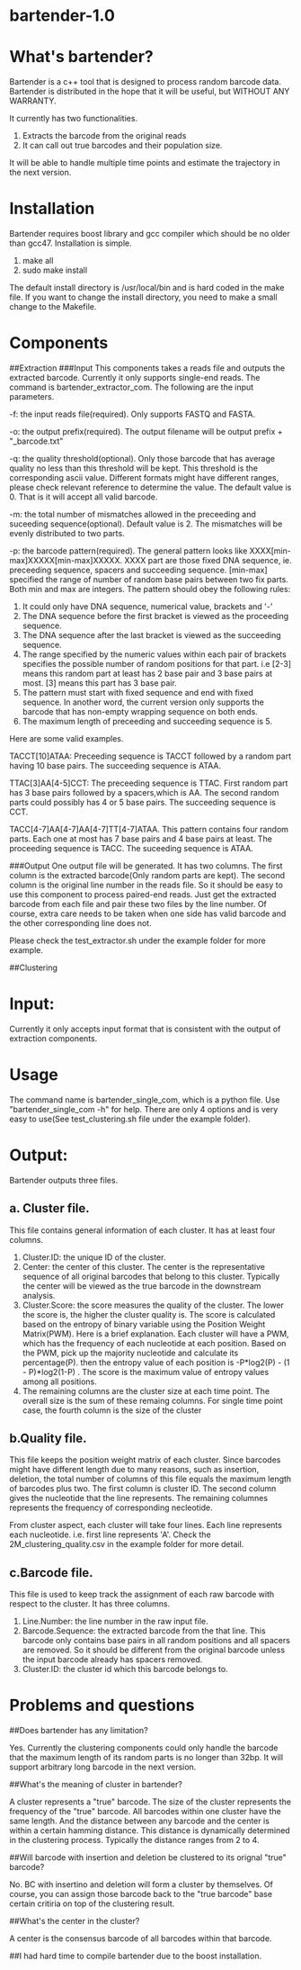 # bartender-1.0

# What's bartender?

Bartender is a c++ tool that is designed to process random barcode data. Bartender is distributed in the hope that it will be useful, but WITHOUT ANY WARRANTY.

It currently has two functionalities. 

1. Extracts the barcode from the original reads
2. It can call out true barcodes and their population size.


It will be able to handle multiple time points and estimate the trajectory in the next version.

# Installation
 Bartender requires boost library and gcc compiler which should be no older than gcc47. Installation is simple.
 1. make all
 2. sudo make install

The default install directory is /usr/local/bin and is hard coded in the make file. If you want to change the install directory, you need to make a small change to the Makefile.

# Components
##Extraction
###Input
This components takes a reads file and outputs the extracted barcode. Currently it only supports single-end reads. The command is bartender_extractor_com. The following are the input parameters.

-f: the input reads file(required). Only supports FASTQ and FASTA.

-o: the output prefix(required). The output filename will be output prefix + "_barcode.txt"

-q: the quality threshold(optional). Only those barcode that has average quality no less than this threshold will be kept. This threshold is the corresponding ascii value. Different formats might have different ranges, please check relevant reference to determine the value. The default value is 0. That is it will accept all valid barcode.

 
-m: the total number of mismatches allowed in the preceeding and suceeding sequence(optional). Default value is 2. The mismatches will be evenly distributed to two parts.

-p: the barcode pattern(required). The general pattern looks like XXXX[min-max]XXXXX[min-max]XXXXX. XXXX part are those fixed DNA sequence, ie. preceeding sequence, spacers and succeeding sequence. [min-max] specified the range of number of random base pairs between two fix parts. Both min and max are integers. The pattern should obey the following rules:
 1. It could only have DNA sequence, numerical value, brackets and '-'
 2. The DNA sequence before the first bracket is viewed as the proceeding sequence.
 3. The DNA sequence after the last bracket is viewed as the succeeding sequence.
 5. The range specified by the numeric values within each pair of brackets specifies the possible number of random positions for that part. i.e [2-3] means this random part at least has 2 base pair and 3 base pairs at most. [3] means this part has 3 base pair. 
 6. The pattern must start with fixed sequence and end with fixed sequence. In another word, the current version only supports the barcode that has non-empty wrapping sequence on both ends.
 7. The maximum length of preceeding and succeeding sequence is 5.
 
Here are some valid examples. 

TACCT[10]ATAA: Preceeding sequence is TACCT followed by a random part having 10 base pairs. The succeeding sequence is ATAA.

TTAC[3]AA[4-5]CCT: The preceeding sequence is TTAC. First random part has 3 base pairs followed by a spacers,which is AA. The second random parts could possibly has 4 or 5 base pairs. The succeeding sequence is CCT.

TACC[4-7]AA[4-7]AA[4-7]TT[4-7]ATAA. This pattern contains four random parts. Each one at most has 7 base pairs and 4 base pairs at least. The proceeding sequence is TACC. The suceeding sequence is ATAA.

###Output
One output file will be generated. It has two columns. The first column is the extracted barcode(Only random parts are kept). The second column is the original line number in the reads file. So it should be easy to use this component to process paired-end reads. Just get the extracted barcode from each file and pair these two files by the line number. Of course, extra care needs to be taken when one side has valid barcode and the other corresponding line does not.

Please check the test_extractor.sh under the example folder for more example.

##Clustering

# Input:

 Currently it only accepts input format that is consistent with the output of extraction components.

# Usage

The command name is bartender_single_com, which is a python file. Use "bartender_single_com -h" for help. There are only 4 options and is very easy to use(See test_clustering.sh file under the example folder).

# Output:
Bartender outputs three files. 

## a. Cluster file.
   
This file contains general information of each cluster. It has at least four columns.
  1. Cluster.ID: the unique ID of the cluster.
  2. Center: the center of this cluster. The center is the representative sequence of all original barcodes that belong to this cluster. Typically the center will be viewed as the true barcode in the downstream analysis.
  3. Cluster.Score: the score measures the quality of the cluster. The lower the score is, the higher the cluster quality is. The score is calculated based on the entropy of binary variable using the Position Weight Matrix(PWM). Here is a brief explanation. Each cluster will have a PWM, which has the frequency of each nucleotide at each position. Based on the PWM, pick up the majority nucleotide and calculate its percentage(P). then the entropy value of each position is -P*log2(P) - (1 - P)*log2(1-P) . The score is the maximum value of entropy values among all positions.
  4. The remaining columns are the cluster size at each time point. The overall size is the sum of these remaing columns. For single time point case, the fourth column is the size of the cluster

## b.Quality file.

This file keeps the position weight matrix of each cluster.  Since barcodes might have different length due to many reasons, such as insertion, deletion,  the total number of columns of this file equals the maximum length of barcodes plus two. The first column is cluster ID. The second column gives the nucleotide that the line represents. The remaining columnes represents the frequency of corresponding necleotide.

From cluster aspect, each cluster will take four lines. Each line represents each nucleotide. i.e. first line represents 'A'.  Check the 2M_clustering_quality.csv in the example folder for more detail.

## c.Barcode file.

This file is used to keep track the assignment of each raw barcode with respect to the cluster. It has three columns.
  1. Line.Number: the line number in the raw input file.
  2. Barcode.Sequence: the extracted barcode from the that line. This barcode only contains base pairs in all random positions and all spacers are removed. So it should be different from the original barcode unless the input barcode already has spacers removed.
  3. Cluster.ID: the cluster id which this barcode belongs to.
 
# Problems and questions

##Does bartender has any limitation?

Yes. Currently the clustering components could only handle the barcode that the maximum length of its random parts is no longer than 32bp. It will support arbitrary long barcode in the next version.

##What's the meaning of cluster in bartender?

A cluster represents a "true" barcode. The size of the cluster represents the frequency of the "true" barcode. All barcodes within one cluster have the same length. And the distance between any barcode and the center is within a certain hamming distance. This distance is dynamically determined in the clustering process. Typically the distance ranges from 2 to 4.

##Will barcode with insertion and deletion be clustered to its orignal "true" barcode?

No. BC with insertino and deletion will form a cluster by themselves. Of course, you can assign those barcode back to the "true barcode" base certain critiria on top of the clustering result.

##What's the center in the cluster?

A center is the consensus barcode of all barcodes within that barcode.

##I had hard time to compile bartender due to the boost installation.
